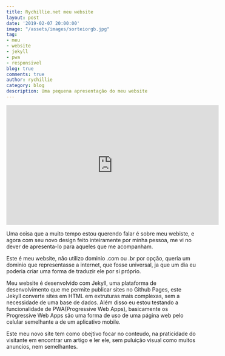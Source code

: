 ```yaml
---
title: Rychillie.net meu website
layout: post
date: '2019-02-07 20:00:00'
image: "/assets/images/sorteiorgb.jpg"
tag:
- meu
- website
- jekyll
- pwa
- responsivel
blog: true
comments: true
author: rychillie
category: blog
description: Uma pequena apresentação do meu website
---
```


<iframe width="560" height="315" src="https://www.youtube.com/embed/sw8Fz6T2jfw" frameborder="0" allow="accelerometer; autoplay; encrypted-media; gyroscope; picture-in-picture" allowfullscreen></iframe>

Uma coisa que a muito tempo estou querendo falar é sobre meu webiste, e agora com seu novo design feito inteiramente por minha pessoa, me vi no dever de apresenta-lo para aqueles que me acompanham.

Este é meu website, não utilizo dominio .com ou .br por opção, queria um dominio que representasse a internet, que fosse universal, ja que um dia eu poderia criar uma forma de traduzir ele por si próprio.

Meu website é desenvolvido com Jekyll, uma plataforma de desenvolvimento que me permite publicar sites no Github Pages, este Jekyll converte sites em HTML em extruturas mais complexas, sem a necessidade de uma base de dados. Além disso eu estou testando a funcionalidade de PWA(Progressive Web Apps), basicamente os Progressive Web Apps são uma forma de uso de uma página web pelo celular semelhante a de um aplicativo mobile.

Este meu novo site tem como obejtivo focar no conteudo, na praticidade do visitante em encontrar um artigo e ler ele, sem puluição visual como muitos anuncios, nem semelhantes.